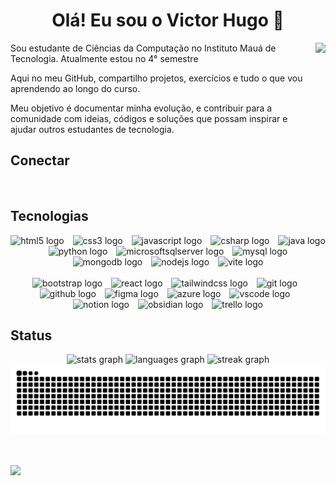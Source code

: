 <!-- SOBRE -->
<h1 align="center">Olá! Eu sou o Victor Hugo 👋</h1>
<div>
  <img align="right" height="170px" src="https://www.alura.com.br/artigos/assets/hello-world-em-varias-linguagens/imagem1.gif""/>
    <div>
      <p align="left" text_align="justify">Sou estudante de Ciências da Computação no Instituto Mauá de Tecnologia. Atualmente estou no 4° semestre </p>
      <p align="left" text_align="justify">Aqui no meu GitHub, compartilho projetos, exercícios e tudo o que vou aprendendo ao longo do curso. </p>
      <p align="left" text_align="justify">Meu objetivo é documentar minha evolução, e contribuir para a comunidade com ideias, códigos e soluções que possam inspirar e ajudar outros estudantes de tecnologia. </p>
    </div>
</div>


<!-- CONECTAR -->
<h2 align="left">Conectar</h4>
<div align="center">
  <a href="mailto:victorhotpinho7@gmail.com" target="_blank"><img src="https://img.shields.io/badge/Gmail-D14836?style=for-the-badge&logo=gmail&logoColor=white" alt=""></a>
  <a href="https://www.linkedin.com/in/victor-hugo-pinho/" target="_blank"><img src="https://img.shields.io/badge/LinkedIn-0077B5?style=for-the-badge&logo=linkedin&logoColor=white" alt=""></a>
  <a href="https://www.victorhugopinho.com.br" target="_blank"><img src="https://img.shields.io/badge/website-000000?style=for-the-badge&logo=About.me&logoColor=white" alt=""></a>
  <!-- http://portifoliovictor.s3-website-sa-east-1.amazonaws.com/ -->
</div>


<!-- TECNOLOGIAS -->
<h2 align="left">Tecnologias</h4>
<div align="center">
  
  <!-- Linha 1 -->
  <img src="https://skillicons.dev/icons?i=html" height="50" alt="html5 logo" />
  <img width="6" />
  <img src="https://skillicons.dev/icons?i=css" height="50" alt="css3 logo" />
  <img width="6" />
  <img src="https://skillicons.dev/icons?i=js" height="50" alt="javascript logo" />
  <img width="6" />
  <img src="https://skillicons.dev/icons?i=cs" height="50" alt="csharp logo" />
  <img width="6" />
  <img src="https://skillicons.dev/icons?i=java" height="50" alt="java logo" />
  <img width="6" />
  <img src="https://skillicons.dev/icons?i=py" height="50" alt="python logo" />
  <img width="6" />
  <img src="https://cdn.jsdelivr.net/gh/devicons/devicon/icons/microsoftsqlserver/microsoftsqlserver-plain.svg" height="50" alt="microsoftsqlserver logo" />
  <img width="6" />
  <img src="https://skillicons.dev/icons?i=mysql" height="50" alt="mysql logo" />
  <img width="6" />
  <img src="https://skillicons.dev/icons?i=mongodb" height="50" alt="mongodb logo" />
  <img width="6" />
  <img src="https://skillicons.dev/icons?i=nodejs" height="50" alt="nodejs logo" />
  <img width="6" />
  <img src="https://skillicons.dev/icons?i=vite" height="50" alt="vite logo" />

  <!-- Quebra -->
  <br />
  <br />

  <!-- Linha 2 -->
  <img src="https://skillicons.dev/icons?i=bootstrap" height="50" alt="bootstrap logo" />
  <img width="6" />
  <img src="https://skillicons.dev/icons?i=react" height="50" alt="react logo" />
  <img width="6" />
  <img src="https://skillicons.dev/icons?i=tailwind" height="50" alt="tailwindcss logo" />
  <img width="6" />
  <img src="https://skillicons.dev/icons?i=git" height="50" alt="git logo" />
  <img width="6" />
  <img src="https://skillicons.dev/icons?i=github" height="50" alt="github logo" />
  <img width="6" />
  <img src="https://skillicons.dev/icons?i=figma" height="50" alt="figma logo" />
  <img width="6" />
  <img src="https://skillicons.dev/icons?i=azure" height="50" alt="azure logo" />
  <img width="6" />
  <img src="https://skillicons.dev/icons?i=vscode" height="50" alt="vscode logo" />
  <img width="6" />
  <img src="https://skillicons.dev/icons?i=notion" height="50" alt="notion logo" />
  <img width="6" />
  <img src="https://skillicons.dev/icons?i=obsidian" height="50" alt="obsidian logo" />
  <img width="6" />
  <img src="https://cdn.simpleicons.org/trello/0052CC" height="50" alt="trello logo" />
</div>




<!-- STATUS -->
<h2 align="left">Status</h2>

<!-- Gráficos -->
<div align="center">
  <img src="https://github-readme-stats.vercel.app/api?username=VictorHugo-7&hide_title=false&hide_rank=false&show_icons=true&include_all_commits=true&count_private=true&disable_animations=false&theme=github_dark&locale=en&hide_border=true&order=1" height="140" alt="stats graph"  />
  <img src="https://github-readme-stats.vercel.app/api/top-langs?username=VictorHugo-7&locale=en&hide_title=false&layout=compact&card_width=320&langs_count=6&theme=github_dark&hide_border=true&order=2" height="140" alt="languages graph"  />
  <img src="https://streak-stats.demolab.com?user=VictorHugo-7&locale=en&mode=daily&theme=github_dark&hide_border=true&border_radius=4&order=3" height="150" alt="streak graph"  />
</div>


<!-- Gráficos Snake-->
<div align="center">
<picture >
    <source media" (prefers-color-scheme: dark)"
        srcset="https://raw.githubusercontent.com/victorhugo-7/victorhugo-7/output/github-contribution-grid-snake-dark.svg">
    <source media="(prefers-color-scheme: light)"
        srcset="https://raw.githubusercontent.com/victorhugo-7/victorhugo-7/output/github-contribution-grid-snake.svg">
    <img alt="github contribution grid snake animation"
        src="https://raw.githubusercontent.com/victorhugo-7/victorhugo-7/output/github-contribution-grid-snake.svg">
</picture>
</div>
<br><br>


<!-- ESTATÍSTICAS -->
![](https://visitor-badge.laobi.icu/badge?page_id=VictorHugo-7)  
